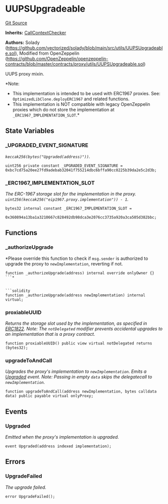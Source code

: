 # UUPSUpgradeable
[Git Source](https://github.com/VerisLabs/KAM/blob/9902b1ea80f671449ee88e1d19504fe796d0d9a5/src/vendor/UUPSUpgradeable.sol)

**Inherits:**
[CallContextChecker](/src/vendor/UUPSUpgradeable.sol/contract.CallContextChecker.md)

**Authors:**
Solady (https://github.com/vectorized/solady/blob/main/src/utils/UUPSUpgradeable.sol), Modified from OpenZeppelin
(https://github.com/OpenZeppelin/openzeppelin-contracts/blob/master/contracts/proxy/utils/UUPSUpgradeable.sol)

UUPS proxy mixin.

*Note:
- This implementation is intended to be used with ERC1967 proxies.
See: `OptimizedLibClone.deployERC1967` and related functions.
- This implementation is NOT compatible with legacy OpenZeppelin proxies
which do not store the implementation at `_ERC1967_IMPLEMENTATION_SLOT`.*


## State Variables
### _UPGRADED_EVENT_SIGNATURE
*`keccak256(bytes("Upgraded(address)"))`.*


```solidity
uint256 private constant _UPGRADED_EVENT_SIGNATURE = 0xbc7cd75a20ee27fd9adebab32041f755214dbc6bffa90cc0225b39da2e5c2d3b;
```


### _ERC1967_IMPLEMENTATION_SLOT
*The ERC-1967 storage slot for the implementation in the proxy.
`uint256(keccak256("eip1967.proxy.implementation")) - 1`.*


```solidity
bytes32 internal constant _ERC1967_IMPLEMENTATION_SLOT =
    0x360894a13ba1a3210667c828492db98dca3e2076cc3735a920a3ca505d382bbc;
```


## Functions
### _authorizeUpgrade

*Please override this function to check if `msg.sender` is authorized
to upgrade the proxy to `newImplementation`, reverting if not.
```
function _authorizeUpgrade(address) internal override onlyOwner {}
```*


```solidity
function _authorizeUpgrade(address newImplementation) internal virtual;
```

### proxiableUUID

*Returns the storage slot used by the implementation,
as specified in [ERC1822](https://eips.ethereum.org/EIPS/eip-1822).
Note: The `notDelegated` modifier prevents accidental upgrades to
an implementation that is a proxy contract.*


```solidity
function proxiableUUID() public view virtual notDelegated returns (bytes32);
```

### upgradeToAndCall

*Upgrades the proxy's implementation to `newImplementation`.
Emits a [Upgraded](/src/vendor/UUPSUpgradeable.sol/abstract.UUPSUpgradeable.md#upgraded) event.
Note: Passing in empty `data` skips the delegatecall to `newImplementation`.*


```solidity
function upgradeToAndCall(address newImplementation, bytes calldata data) public payable virtual onlyProxy;
```

## Events
### Upgraded
*Emitted when the proxy's implementation is upgraded.*


```solidity
event Upgraded(address indexed implementation);
```

## Errors
### UpgradeFailed
*The upgrade failed.*


```solidity
error UpgradeFailed();
```

